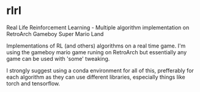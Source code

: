 # rlrl
Real Life Reinforcement Learning - Multiple algorithm implementation on RetroArch Gameboy Super Mario Land

Implementations of RL (and others) algorithms on a real time game. I'm using the gameboy mario game runing on RetroArch but essentially any game can be used with 'some' tweaking.

I strongly suggest using a conda environment for all of this, prefferably for each algorithm as they can use different libraries, especially things like torch and tensorflow.
